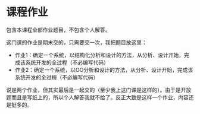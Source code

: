 # 课程作业

包含本课程全部作业题目，不包含个人解答。

这门课的作业是期末交的，只需要交一次，我把题目放这里：

- 作业1：确定一个系统，以结构化分析和设计的方法，从分析、设计开始，完成该系统开发的全过程（不必编写代码）
- 作业2：确定一个系统，以OO分析和设计的方法，从分析、设计开始，完成该系统开发的全过程（不必编写代码）

说是两个作业，但其实最后是一起交的（至少我上这门课是这样的）。由于是开放题而且是写纸上的，所以个人解答我就不给了。反正大致是这样一个作业，内容还是挺多的。

